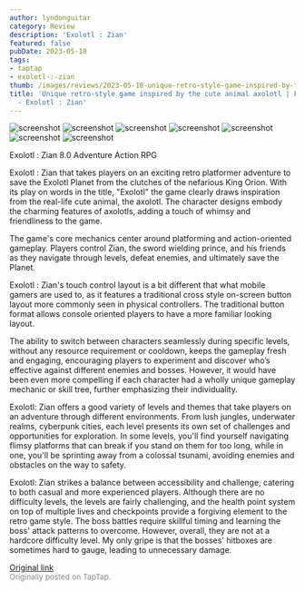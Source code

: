 ```yaml
---
author: lyndonguitar
category: Review
description: 'Exolotl : Zian'
featured: false
pubDate: 2023-05-18
tags:
- taptap
- exolotl-:-zian
thumb: /images/reviews/2023-05-18-unique-retro-style-game-inspired-by-the-cute-animal-axolotl--first-impressions---exolotl--0.avif
title: 'Unique retro-style game inspired by the cute animal axolotl | First Impressions
  - Exolotl : Zian'
---
```


<div class="gallery">
  <img src="/images/reviews/2023-05-18-unique-retro-style-game-inspired-by-the-cute-animal-axolotl--first-impressions---exolotl--0.avif" alt="screenshot" />
  <img src="/images/reviews/2023-05-18-unique-retro-style-game-inspired-by-the-cute-animal-axolotl--first-impressions---exolotl--1.avif" alt="screenshot" />
  <img src="/images/reviews/2023-05-18-unique-retro-style-game-inspired-by-the-cute-animal-axolotl--first-impressions---exolotl--2.avif" alt="screenshot" />
  <img src="/images/reviews/2023-05-18-unique-retro-style-game-inspired-by-the-cute-animal-axolotl--first-impressions---exolotl--3.avif" alt="screenshot" />
  <img src="/images/reviews/2023-05-18-unique-retro-style-game-inspired-by-the-cute-animal-axolotl--first-impressions---exolotl--4.avif" alt="screenshot" />
  <img src="/images/reviews/2023-05-18-unique-retro-style-game-inspired-by-the-cute-animal-axolotl--first-impressions---exolotl--5.avif" alt="screenshot" />
  <img src="/images/reviews/2023-05-18-unique-retro-style-game-inspired-by-the-cute-animal-axolotl--first-impressions---exolotl--6.avif" alt="screenshot" />
</div>

Exolotl : Zian
8.0
Adventure
Action RPG

Exolotl : Zian that takes players on an exciting retro platformer adventure to save the Exolotl Planet from the clutches of the nefarious King Orion. With its play on words in the title, "Exolotl" the game clearly draws inspiration from the real-life cute animal, the axolotl. The character designs embody the charming features of axolotls, adding a touch of whimsy and friendliness to the game.

The game's core mechanics center around platforming and action-oriented gameplay. Players control Zian, the sword wielding prince, and his friends as they navigate through levels, defeat enemies, and ultimately save the Planet.

Exolotl : Zian's touch control layout is a bit different that what mobile gamers are used to, as it features a traditional cross style on-screen button layout more commonly seen in physical controllers. The traditional button format allows console oriented players to have a more familiar looking layout.

The ability to switch between characters seamlessly during specific levels, without any resource requirement or cooldown, keeps the gameplay fresh and engaging, encouraging players to experiment and discover who’s effective against different enemies and bosses. However, it would have been even more compelling if each character had a wholly unique gameplay mechanic or skill tree, further emphasizing their individuality.

Exolotl: Zian offers a good variety of levels and themes that take players on an adventure through different environments. From lush jungles, underwater realms, cyberpunk cities, each level presents its own set of challenges and opportunities for exploration. In some levels, you'll find yourself navigating flimsy platforms that can break if you stand on them for too long, while in one, you'll be sprinting away from a colossal tsunami, avoiding enemies and obstacles on the way to safety.

Exolotl: Zian strikes a balance between accessibility and challenge, catering to both casual and more experienced players. Although there are no difficulty levels, the levels are fairly challenging, and the health point system on top of multiple lives and checkpoints provide a forgiving element to the retro game style. The boss battles require skillful timing and learning the boss' attack patterns to overcome. However, overall, they are not at a hardcore difficulty level. My only gripe is that the bosses' hitboxes are sometimes hard to gauge, leading to unnecessary damage.

[Original link](https://www.taptap.io/post/5473268)<br><span style="font-size: 0.95em; color: #888;">Originally posted on TapTap.</span>